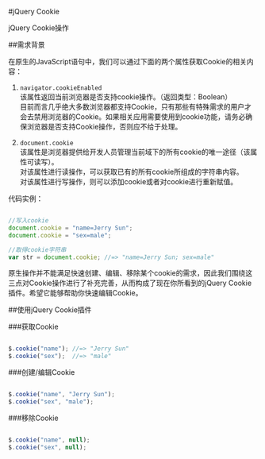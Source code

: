 #jQuery Cookie

jQuery Cookie操作

##需求背景

在原生的JavaScript语句中，我们可以通过下面的两个属性获取Cookie的相关内容：

1. `navigator.cookieEnabled`
<br>该属性返回当前浏览器是否支持cookie操作。（返回类型：Boolean）
<br>目前而言几乎绝大多数浏览器都支持Cookie，只有那些有特殊需求的用户才会去禁用浏览器的Cookie。如果相关应用需要使用到cookie功能，请务必确保浏览器是否支持Cookie操作，否则应不给于处理。

2. `document.cookie`
<br>该属性是浏览器提供给开发人员管理当前域下的所有cookie的唯一途径（该属性可读写）。
<br>对该属性进行读操作，可以获取已有的所有cookie所组成的字符串内容。
<br>对该属性进行写操作，则可以添加cookie或者对cookie进行重新赋值。

代码实例：

```js

//写入cookie
document.cookie = "name=Jerry Sun";
document.cookie = "sex=male";

//取得cookie字符串
var str = document.cookie; //=> "name=Jerry Sun; sex=male"

```

原生操作并不能满足快速创建、编辑、移除某个cookie的需求，因此我们围绕这三点对Cookie操作进行了补充完善，从而构成了现在你所看到的jQuery Cookie插件。希望它能够帮助你快速编辑Cookie。

##使用jQuery Cookie插件

###获取Cookie

```js

$.cookie("name"); //=> "Jerry Sun"
$.cookie("sex");  //=> "male"

```

###创建/编辑Cookie

```js

$.cookie("name", "Jerry Sun");
$.cookie("sex", "male");

```

###移除Cookie

```js

$.cookie("name", null);
$.cookie("sex", null);

```